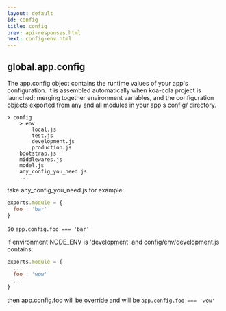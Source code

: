 ```yaml
---
layout: default
id: config
title: config
prev: api-responses.html
next: config-env.html
---
```


## global.app.config

The app.config object contains the runtime values of your app's configuration. It is assembled automatically when koa-cola project is launched; merging together environment variables, and the configuration objects exported from any and all modules in your app's config/ directory.

	> config
	    > env
            local.js
            test.js
            development.js
            production.js
        bootstrap.js
        middlewares.js
        model.js
        any_config_you_need.js 
        ...

take any_config_you_need.js for example:

```js
exports.module = {
  foo : 'bar'
}
```

so `app.config.foo === 'bar'`

if environment NODE_ENV is 'development' and config/env/development.js contains:

```js
exports.module = {
  ...
  foo : 'wow'
  ...
}
```

then app.config.foo will be override and will be `app.config.foo === 'wow'`

